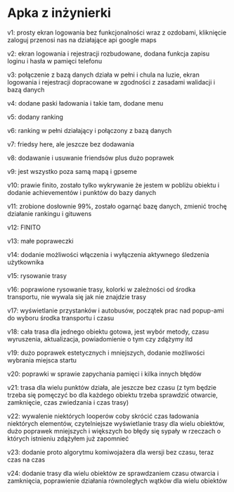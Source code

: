 # Apka z inżynierki

v1: prosty ekran logowania bez funkcjonalności wraz z ozdobami, kliknięcie zaloguj przenosi nas na działające api google maps

v2: ekran logowania i rejestracji rozbudowane, dodana funkcja zapisu loginu i hasła w pamięci telefonu

v3: połączenie z bazą danych działa w pełni i chula na luzie, ekran logowania i rejestracji dopracowane w zgodności z zasadami walidacji i bazą danych

v4: dodane paski ładowania i takie tam, dodane menu

v5: dodany ranking

v6: ranking w pełni działający i połączony z bazą danych

v7: friedsy here, ale jeszcze bez dodawania

v8: dodawanie i usuwanie friendsów plus dużo poprawek

v9: jest wszystko poza samą mapą i gpseme

v10: prawie finito, zostało tylko wykrywanie że jestem w pobliżu obiektu i dodanie achievementów i punktów do bazy danych

v11: zrobione dosłownie 99%, zostało ogarnąć bazę danych, zmienić trochę działanie rankingu i gituwens

v12: FINITO

v13: małe popraweczki

v14: dodanie możliwości włączenia i wyłączenia aktywnego śledzenia użytkownika 

v15: rysowanie trasy

v16: poprawione rysowanie trasy, kolorki w zależności od środka transportu, nie wywala się jak nie znajdzie trasy

v17: wyświetlanie przystanków i autobusów, początek prac nad popup-ami do wyboru środka transportu i czasu

v18: cała trasa dla jednego obiektu gotowa, jest wybór metody, czasu wyruszenia, aktualizacja, powiadomienie o tym czy zdążymy itd

v19: dużo poprawek estetycznych i mniejszych, dodanie możliwości wybrania miejsca startu

v20: poprawki w sprawie zapychania pamięci i kilka innych błędów

v21: trasa dla wielu punktów działa, ale jeszcze bez czasu (z tym będzie trzeba się pomęczyć bo dla każdego obiektu trzeba sprawdzić otwarcie, zamknięcie, czas zwiedzania i czas trasy)

v22: wywalenie niektórych looperów coby skrócić czas ładowania niektórych elementów, czytelniejsze wyświetlanie trasy dla wielu obiektów, dużo poprawek mniejszych i większych bo błędy się sypały w rzeczach o których istnieniu zdążyłem już zapomnieć

v23: dodanie proto algorytmu komiwojażera dla wersji bez czasu, teraz czas na czas

v24: dodanie trasy dla wielu obiektów ze sprawdzaniem czasu otwarcia i zamknięcia, poprawienie działania równoległych wątków dla wielu obiektów